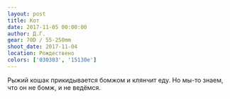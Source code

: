 ```yaml
---
layout: post
title: Кот
date: 2017-11-05 00:00:00
author: Д.Г.
gear: 70D / 55-250mm
shoot_date: 2017-11-04
location: Рождествено
colors: ['030303', '15130e']
---
```

Рыжий кошак прикидывается бомжом и клянчит еду. Но мы-то знаем, что он не бомж, и не ведёмся.

